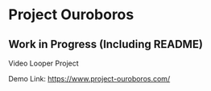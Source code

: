 # Project Ouroboros

## Work in Progress (Including README)

Video Looper Project

Demo Link: https://www.project-ouroboros.com/